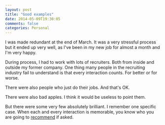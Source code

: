 ```yaml
---
layout: post
title: "Good examples"
date: 2014-05-09T19:30:05
comments: false
categories: Personal
---
```


I was made redundant at the end of March. It was a very stressful process but it ended up very well, as I've been in my new job for almost a month and I'm very happy.


During process, I had to work with lots of recruiters. Both from inside and outside my former company. One thing many people in the recruiting industry fail to understand is that every interaction counts. For better or for worse.


There were also people who just do their jobs. And that's OK.


There were also bad apples. I think it would be useless to point them.


But there were some very few absolutely brilliant. I remember one specific case. When each and every interaction is memorable, you know who you are going to [recommend](http://www.team-prime.com/) if asked.
